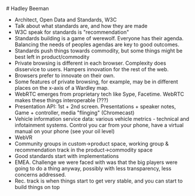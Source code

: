 # Hadley Beeman

 - Architect, Open Data and Standards, W3C
 - Talk about what standards are, and how they are made
 - W3C speak for standards is "recommendation"
 - Standards building is a game of werewolf. Everyone has their agenda. Balancing the needs of peoples agendas are key to good outcomes.
 - Standards push things towards commodity, but some things might be best left in product/commodity
 - Private browsing is different in each browser. Complexity does disservice to users. Hampers innovation for the rest of the web.
 - Browsers prefer to innovate on their own.
 - Some features of private browsing, for example, may be in different places on the x-axis of a Wardley map.
 - WebRTC emerges from proprietary tech like Sype, Facetime. WebRTC makes these things interoperable (???)
 - Presentation API: 1st + 2nd screen. Presentations + speaker notes, Game + controller, media "flinging" (Chromecast)
 - Vehicle information service data: various vehicle metrics - technical and infotainment systems. Control you car from your phone, have a virtual manual on your phone (see your oil level)
 - WebVR
 - Community groups in custom->product space, working group & recommendation track in the product->commodity space
 - Good standards start with implementations
 - EMEA. Challenge we were faced with was that the big players were going to do a thing anyway, possibly with less transparency, less concerns addressed.
 - Rec. track is when things start to get very stable, and you can start to build things on top
